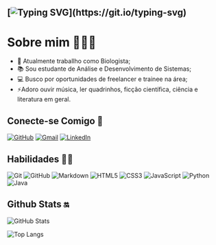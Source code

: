 ## [![Typing SVG](https://readme-typing-svg.demolab.com?font=Domine&pause=1000&color=9818DB&background=FDFDFD01&random=false&width=435&separator=%3C&lines=print+("Hello+World!");+Me+chamo+Milena!%3CBem+vindo(a)+ao+meu+Github!)](https://git.io/typing-svg)

# Sobre mim 👩🏻‍💻
- 🔬 Atualmente traballho como Biologista;
- 📚 Sou estudante de Análise e Desenvolvimento de Sistemas;
- 💻 Busco por oportunidades de freelancer e trainee na área;
- ⚡Adoro ouvir música, ler quadrinhos, ficção científica, ciência e literatura em geral.

## Conecte-se Comigo 🔗

[![GitHub](https://img.shields.io/badge/GitHub-100000?style=for-the-badge&logo=github&logoColor=white&color=8232D2)](https://github.com/miminavarro)
[![Gmail](https://img.shields.io/badge/Gmail-333333?style=for-the-badge&logo=gmail&logoColor=white&color=B77CF2)](mailto:navarro.milena@gmail.com) 
[![LinkedIn](https://img.shields.io/badge/LinkedIn-0077B5?style=for-the-badge&logo=linkedin&logoColor=white&color=8232D2)](https://www.linkedin.com/in/milena-navarro-2071552b0/)

## Habilidades ✍🏻
![Git](https://img.shields.io/badge/GIT-E44C30?style=for-the-badge&logo=git&logoColor=white&color=B77CF2)
![GitHub](https://img.shields.io/badge/GitHub-100000?style=for-the-badge&logo=github&logoColor=white&color=8232D2)
![Markdown](https://img.shields.io/badge/Markdown-000?style=for-the-badge&logo=markdownwhite&color=B77CF2)
![HTML5](https://img.shields.io/badge/HTML5-E34F26?style=for-the-badge&logo=html5&logoColor=white&color=8232D2)
![CSS3](https://img.shields.io/badge/CSS3-1572B6?style=for-the-badge&logo=css3&white&color=B77CF2)
![JavaScript](https://img.shields.io/badge/JavaScript-F7DF1E?style=for-the-badge&logo=javascript&logoColor=white&color=8232D2)
![Python](https://img.shields.io/badge/python-3670A0?style=for-the-badge&logo=python&logoColor=white&color=B77CF2)
![Java](https://img.shields.io/badge/Java-F7DF1E?style=for-the-badge&logo=java&logoColor=white&color=8232D2)

## Github Stats 🔛

![GitHub Stats](https://github-readme-stats.vercel.app/api?username=miminavarro&theme=transparent&bg_color=000&border_color=8232D2&show_icons=true&icon_color=30A3DC&title_color=8232D2&text_color=FFF)


![Top Langs](https://github-readme-stats-git-masterrstaa-rickstaa.vercel.app/api/top-langs/?username=miminavarro&layout=compact&bg_color=000&border_color=8232D2&title_color=8232D2&text_color=FFF)







